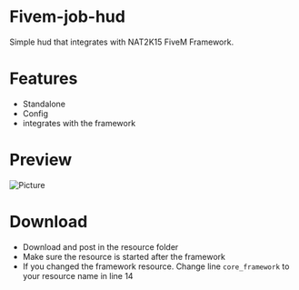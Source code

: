 # **Fivem-job-hud**
Simple hud that integrates with NAT2K15 FiveM Framework.

# **Features**
- Standalone
- Config
- integrates with the framework

# **Preview**
![Picture](https://cdn.nat2k15.xyz/img/FiveM_GTAProcess_4fN0ApD0RT.png)

# **Download**
- Download and post in the resource folder
- Make sure the resource is started after the framework
- If you changed the framework resource. Change line ``core_framework`` to your resource name in line 14

